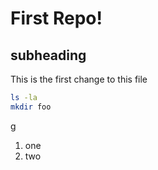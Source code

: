 # First Repo!

## subheading

This is the first change to this file

```bash
ls -la
mkdir foo
```
g
1. one 
2. two
